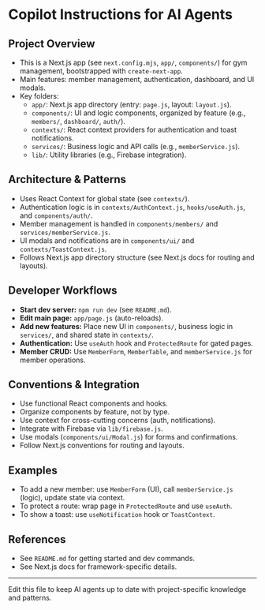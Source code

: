 # Copilot Instructions for AI Agents

## Project Overview
- This is a Next.js app (see `next.config.mjs`, `app/`, `components/`) for gym management, bootstrapped with `create-next-app`.
- Main features: member management, authentication, dashboard, and UI modals.
- Key folders:
  - `app/`: Next.js app directory (entry: `page.js`, layout: `layout.js`).
  - `components/`: UI and logic components, organized by feature (e.g., `members/`, `dashboard/`, `auth/`).
  - `contexts/`: React context providers for authentication and toast notifications.
  - `services/`: Business logic and API calls (e.g., `memberService.js`).
  - `lib/`: Utility libraries (e.g., Firebase integration).

## Architecture & Patterns
- Uses React Context for global state (see `contexts/`).
- Authentication logic is in `contexts/AuthContext.js`, `hooks/useAuth.js`, and `components/auth/`.
- Member management is handled in `components/members/` and `services/memberService.js`.
- UI modals and notifications are in `components/ui/` and `contexts/ToastContext.js`.
- Follows Next.js app directory structure (see Next.js docs for routing and layouts).

## Developer Workflows
- **Start dev server:** `npm run dev` (see `README.md`).
- **Edit main page:** `app/page.js` (auto-reloads).
- **Add new features:** Place new UI in `components/`, business logic in `services/`, and shared state in `contexts/`.
- **Authentication:** Use `useAuth` hook and `ProtectedRoute` for gated pages.
- **Member CRUD:** Use `MemberForm`, `MemberTable`, and `memberService.js` for member operations.

## Conventions & Integration
- Use functional React components and hooks.
- Organize components by feature, not by type.
- Use context for cross-cutting concerns (auth, notifications).
- Integrate with Firebase via `lib/firebase.js`.
- Use modals (`components/ui/Modal.js`) for forms and confirmations.
- Follow Next.js conventions for routing and layouts.

## Examples
- To add a new member: use `MemberForm` (UI), call `memberService.js` (logic), update state via context.
- To protect a route: wrap page in `ProtectedRoute` and use `useAuth`.
- To show a toast: use `useNotification` hook or `ToastContext`.

## References
- See `README.md` for getting started and dev commands.
- See Next.js docs for framework-specific details.

---
Edit this file to keep AI agents up to date with project-specific knowledge and patterns.
